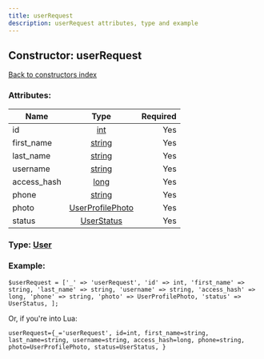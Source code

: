 ```yaml
---
title: userRequest
description: userRequest attributes, type and example
---
```

## Constructor: userRequest  
[Back to constructors index](index.md)



### Attributes:

| Name     |    Type       | Required |
|----------|:-------------:|---------:|
|id|[int](../types/int.md) | Yes|
|first\_name|[string](../types/string.md) | Yes|
|last\_name|[string](../types/string.md) | Yes|
|username|[string](../types/string.md) | Yes|
|access\_hash|[long](../types/long.md) | Yes|
|phone|[string](../types/string.md) | Yes|
|photo|[UserProfilePhoto](../types/UserProfilePhoto.md) | Yes|
|status|[UserStatus](../types/UserStatus.md) | Yes|



### Type: [User](../types/User.md)


### Example:

```
$userRequest = ['_' => 'userRequest', 'id' => int, 'first_name' => string, 'last_name' => string, 'username' => string, 'access_hash' => long, 'phone' => string, 'photo' => UserProfilePhoto, 'status' => UserStatus, ];
```  

Or, if you're into Lua:  


```
userRequest={_='userRequest', id=int, first_name=string, last_name=string, username=string, access_hash=long, phone=string, photo=UserProfilePhoto, status=UserStatus, }

```


